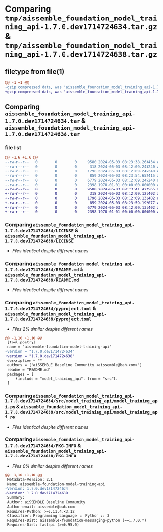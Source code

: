 # Comparing `tmp/aissemble_foundation_model_training_api-1.7.0.dev1714724634.tar.gz` & `tmp/aissemble_foundation_model_training_api-1.7.0.dev1714724638.tar.gz`

## filetype from file(1)

```diff
@@ -1 +1 @@
-gzip compressed data, was "aissemble_foundation_model_training_api-1.7.0.dev1714724634.tar", max compression
+gzip compressed data, was "aissemble_foundation_model_training_api-1.7.0.dev1714724638.tar", max compression
```

## Comparing `aissemble_foundation_model_training_api-1.7.0.dev1714724634.tar` & `aissemble_foundation_model_training_api-1.7.0.dev1714724638.tar`

### file list

```diff
@@ -1,6 +1,6 @@
--rw-r--r--   0        0        0     9580 2024-05-03 08:23:38.263434 aissemble_foundation_model_training_api-1.7.0.dev1714724634/LICENSE
--rw-r--r--   0        0        0      318 2024-05-03 08:12:09.245240 aissemble_foundation_model_training_api-1.7.0.dev1714724634/LICENSE.txt
--rw-r--r--   0        0        0     1796 2024-05-03 08:12:09.245240 aissemble_foundation_model_training_api-1.7.0.dev1714724634/README.md
--rw-r--r--   0        0        0      859 2024-05-03 08:23:54.652415 aissemble_foundation_model_training_api-1.7.0.dev1714724634/pyproject.toml
--rw-r--r--   0        0        0     6779 2024-05-03 08:12:09.245240 aissemble_foundation_model_training_api-1.7.0.dev1714724634/src/model_training_api/model_training_api.py
--rw-r--r--   0        0        0     2398 1970-01-01 00:00:00.000000 aissemble_foundation_model_training_api-1.7.0.dev1714724634/PKG-INFO
+-rw-r--r--   0        0        0     9580 2024-05-03 08:23:41.422565 aissemble_foundation_model_training_api-1.7.0.dev1714724638/LICENSE
+-rw-r--r--   0        0        0      318 2024-05-03 08:12:09.121402 aissemble_foundation_model_training_api-1.7.0.dev1714724638/LICENSE.txt
+-rw-r--r--   0        0        0     1796 2024-05-03 08:12:09.131402 aissemble_foundation_model_training_api-1.7.0.dev1714724638/README.md
+-rw-r--r--   0        0        0      859 2024-05-03 08:23:59.192077 aissemble_foundation_model_training_api-1.7.0.dev1714724638/pyproject.toml
+-rw-r--r--   0        0        0     6779 2024-05-03 08:12:09.131402 aissemble_foundation_model_training_api-1.7.0.dev1714724638/src/model_training_api/model_training_api.py
+-rw-r--r--   0        0        0     2398 1970-01-01 00:00:00.000000 aissemble_foundation_model_training_api-1.7.0.dev1714724638/PKG-INFO
```

### Comparing `aissemble_foundation_model_training_api-1.7.0.dev1714724634/LICENSE` & `aissemble_foundation_model_training_api-1.7.0.dev1714724638/LICENSE`

 * *Files identical despite different names*

### Comparing `aissemble_foundation_model_training_api-1.7.0.dev1714724634/README.md` & `aissemble_foundation_model_training_api-1.7.0.dev1714724638/README.md`

 * *Files identical despite different names*

### Comparing `aissemble_foundation_model_training_api-1.7.0.dev1714724634/pyproject.toml` & `aissemble_foundation_model_training_api-1.7.0.dev1714724638/pyproject.toml`

 * *Files 2% similar despite different names*

```diff
@@ -1,10 +1,10 @@
 [tool.poetry]
 name = "aissemble-foundation-model-training-api"
-version = "1.7.0.dev1714724634"
+version = "1.7.0.dev1714724638"
 description = ""
 authors = ["aiSSEMBLE Baseline Community <aissemble@bah.com>"]
 readme = "README.md"
 packages = [
     {include = "model_training_api", from = "src"},
 ]
```

### Comparing `aissemble_foundation_model_training_api-1.7.0.dev1714724634/src/model_training_api/model_training_api.py` & `aissemble_foundation_model_training_api-1.7.0.dev1714724638/src/model_training_api/model_training_api.py`

 * *Files identical despite different names*

### Comparing `aissemble_foundation_model_training_api-1.7.0.dev1714724634/PKG-INFO` & `aissemble_foundation_model_training_api-1.7.0.dev1714724638/PKG-INFO`

 * *Files 0% similar despite different names*

```diff
@@ -1,10 +1,10 @@
 Metadata-Version: 2.1
 Name: aissemble-foundation-model-training-api
-Version: 1.7.0.dev1714724634
+Version: 1.7.0.dev1714724638
 Summary: 
 Author: aiSSEMBLE Baseline Community
 Author-email: aissemble@bah.com
 Requires-Python: >=3.11.4,<3.12
 Classifier: Programming Language :: Python :: 3
 Requires-Dist: aissemble-foundation-messaging-python (==1.7.0.*)
 Requires-Dist: fastapi (>=0.95.0)
```

